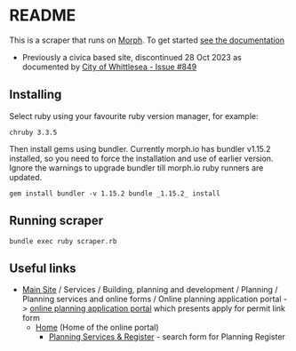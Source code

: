# README

This is a scraper that runs on [Morph](https://morph.io).
To get started [see the documentation](https://morph.io/documentation)

* Previously a civica based site, discontinued 28 Oct 2023 
  as documented by [City of Whittlesea - Issue #849](https://github.com/planningalerts-scrapers/issues/issues/849)

## Installing

Select ruby using your favourite ruby version manager, for example:
```shell
chruby 3.3.5
```

Then install gems using bundler. Currently morph.io has bundler v1.15.2 installed,
so you need to force the installation and use of earlier version.
Ignore the warnings to upgrade bundler till morph.io ruby runners are updated.

`
gem install bundler -v 1.15.2
bundle _1.15.2_ install
`

## Running scraper

`
bundle exec ruby scraper.rb 
`

## Useful links

* [Main Site](https://www.whittlesea.vic.gov.au/Home) 
  / Services 
  / Building, planning and development 
  / Planning 
  / Planning services and online forms 
  / Online planning application portal 
  -> [online planning application portal](https://online.whittlesea.vic.gov.au/s/permit-required) 
  which presents apply for permit link form
  * [Home](https://online.whittlesea.vic.gov.au/s/) (Home of the online portal)
    * [Planning Services & Register](https://online.whittlesea.vic.gov.au/s/publicregister) - search form for Planning Register
 
